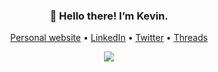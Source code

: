 <h3 align="center">👋 Hello there! I’m Kevin.</h2>
<p align="center">
  <a href="https://kvnyijia.github.io/">Personal website</a> •
  <a href="https://www.linkedin.com/in/kvnyijia/">LinkedIn</a> •
  <a href="https://twitter.com/kvnyijia">Twitter</a> •
  <a href="https://www.threads.net/@kvnyijia">Threads</a>
</p>


<!-- [![Top Langs](https://github-readme-stats.vercel.app/api/top-langs/?username=kvnyijia&layout=compact&hide=jupyter%20notebook,yacc,tex,css,html,lex)](https://github.com/anuraghazra/github-readme-stats) -->
<p align="center">
<a href="https://github.com/anuraghazra/github-readme-stats">
  <img align="center" src="https://github-readme-stats.vercel.app/api/top-langs/?username=kvnyijia&layout=compact&theme=dark&hide=jupyter%20notebook,yacc,tex,css,html,lex" />
</a>
</p>

<!--
**kvnyijia/kvnyijia** is a ✨ _special_ ✨ repository because its `README.md` (this file) appears on your GitHub profile.

Here are some ideas to get you started:

- 🔭 I’m currently working on ...
- 🌱 I’m currently learning ...
- 👯 I’m looking to collaborate on ...
- 🤔 I’m looking for help with ...
- 💬 Ask me about ...
- 📫 How to reach me: ...
- 😄 Pronouns: ...
- ⚡ Fun fact: ...
-->
